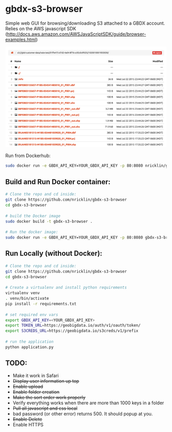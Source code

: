# gbdx-s3-browser
Simple web GUI for browsing/downloading S3 attached to a GBDX account.  Relies on the AWS javascript SDK (http://docs.aws.amazon.com/AWSJavaScriptSDK/guide/browser-examples.html)

![Screenshot](example.png?raw=true "Screenshot")

Run from Dockerhub:
```bash
sudo docker run -e GBDX_API_KEY=YOUR_GBDX_API_KEY -p 80:8080 nricklin/gbdx-s3-browser
```

Build and Run Docker container:
-------
```bash
# Clone the repo and cd inside:
git clone https://github.com/nricklin/gbdx-s3-browser
cd gbdx-s3-browser

# build the Docker image
sudo docker build -t gbdx-s3-browser .

# Run the docker image:
sudo docker run -e GBDX_API_KEY=YOUR_GBDX_API_KEY -p 80:8080 gbdx-s3-browser
```

Run Locally (without Docker):
--------
```bash
# Clone the repo and cd inside:
git clone https://github.com/nricklin/gbdx-s3-browser
cd gbdx-s3-browser

# Create a virtualenv and install python requirements
virtualenv venv
. venv/bin/activate
pip install -r requirements.txt

# set required env vars
export GBDX_API_KEY=<YOUR_GBDX_API_KEY>
export TOKEN_URL=https://geobigdata.io/auth/v1/oauth/token/
export S3CREDS_URL=https://geobigdata.io/s3creds/v1/prefix

# run the application
python application.py
```

TODO:
----
- Make it work in Safari
- ~~Display user information up top~~
- ~~Enable upload~~
- ~~Enable folder creation~~
- ~~Make the sort order work properly~~
- Verify everything works when there are more than 1000 keys in a folder
- ~~Pull all javascript and css local~~
- bad password (or other error) returns 500.   It should popup at you.
- ~~Enable Delete~~
- Enable HTTPS
